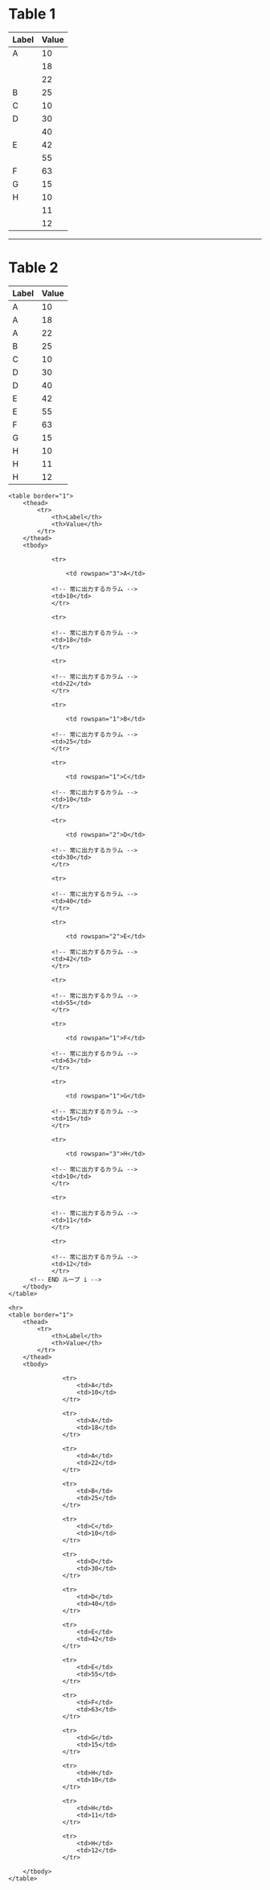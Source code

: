 # Table 1

| Label | Value |
|-------|-------|
| A     | 10    |
|       | 18    |
|       | 22    |
| B     | 25    |
| C     | 10    |
| D     | 30    |
|       | 40    |
| E     | 42    |
|       | 55    |
| F     | 63    |
| G     | 15    |
| H     | 10    |
|       | 11    |
|       | 12    |

---

# Table 2

| Label | Value |
|-------|-------|
| A     | 10    |
| A     | 18    |
| A     | 22    |
| B     | 25    |
| C     | 10    |
| D     | 30    |
| D     | 40    |
| E     | 42    |
| E     | 55    |
| F     | 63    |
| G     | 15    |
| H     | 10    |
| H     | 11    |
| H     | 12    |




    <table border="1">
        <thead>
            <tr>
                <th>Label</th>
                <th>Value</th>
            </tr>
        </thead>
        <tbody>
            
	            <tr>
	            
	            	<td rowspan="3">A</td>
	            
	            <!-- 常に出力するカラム -->
	            <td>10</td>
	            </tr>
         
	            <tr>
	            
	            <!-- 常に出力するカラム -->
	            <td>18</td>
	            </tr>
         
	            <tr>
	            
	            <!-- 常に出力するカラム -->
	            <td>22</td>
	            </tr>
         
	            <tr>
	            
	            	<td rowspan="1">B</td>
	            
	            <!-- 常に出力するカラム -->
	            <td>25</td>
	            </tr>
         
	            <tr>
	            
	            	<td rowspan="1">C</td>
	            
	            <!-- 常に出力するカラム -->
	            <td>10</td>
	            </tr>
         
	            <tr>
	            
	            	<td rowspan="2">D</td>
	            
	            <!-- 常に出力するカラム -->
	            <td>30</td>
	            </tr>
         
	            <tr>
	            
	            <!-- 常に出力するカラム -->
	            <td>40</td>
	            </tr>
         
	            <tr>
	            
	            	<td rowspan="2">E</td>
	            
	            <!-- 常に出力するカラム -->
	            <td>42</td>
	            </tr>
         
	            <tr>
	            
	            <!-- 常に出力するカラム -->
	            <td>55</td>
	            </tr>
         
	            <tr>
	            
	            	<td rowspan="1">F</td>
	            
	            <!-- 常に出力するカラム -->
	            <td>63</td>
	            </tr>
         
	            <tr>
	            
	            	<td rowspan="1">G</td>
	            
	            <!-- 常に出力するカラム -->
	            <td>15</td>
	            </tr>
         
	            <tr>
	            
	            	<td rowspan="3">H</td>
	            
	            <!-- 常に出力するカラム -->
	            <td>10</td>
	            </tr>
         
	            <tr>
	            
	            <!-- 常に出力するカラム -->
	            <td>11</td>
	            </tr>
         
	            <tr>
	            
	            <!-- 常に出力するカラム -->
	            <td>12</td>
	            </tr>
          <!-- END ループ i -->
        </tbody>
    </table>    
    
    <hr>
    <table border="1">
        <thead>
            <tr>
                <th>Label</th>
                <th>Value</th>
            </tr>
        </thead>
        <tbody>
            
                   <tr>
                       <td>A</td>
                       <td>10</td>
                   </tr>
            
                   <tr>
                       <td>A</td>
                       <td>18</td>
                   </tr>
            
                   <tr>
                       <td>A</td>
                       <td>22</td>
                   </tr>
            
                   <tr>
                       <td>B</td>
                       <td>25</td>
                   </tr>
            
                   <tr>
                       <td>C</td>
                       <td>10</td>
                   </tr>
            
                   <tr>
                       <td>D</td>
                       <td>30</td>
                   </tr>
            
                   <tr>
                       <td>D</td>
                       <td>40</td>
                   </tr>
            
                   <tr>
                       <td>E</td>
                       <td>42</td>
                   </tr>
            
                   <tr>
                       <td>E</td>
                       <td>55</td>
                   </tr>
            
                   <tr>
                       <td>F</td>
                       <td>63</td>
                   </tr>
            
                   <tr>
                       <td>G</td>
                       <td>15</td>
                   </tr>
            
                   <tr>
                       <td>H</td>
                       <td>10</td>
                   </tr>
            
                   <tr>
                       <td>H</td>
                       <td>11</td>
                   </tr>
            
                   <tr>
                       <td>H</td>
                       <td>12</td>
                   </tr>
            
        </tbody>
    </table>